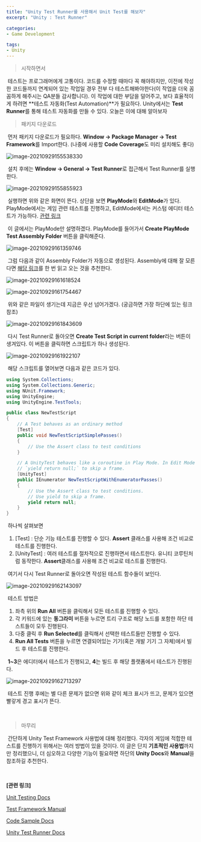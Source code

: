 ```yaml
---
title: "Unity Test Runner를 사용해서 Unit Test를 해보자"
excerpt: "Unity : Test Runner"

categories:
- Game Development

tags:
- Unity
---
```


> 시작하면서

​	테스트는 프로그래머에게 고통이다. 코드를 수정할 때마다 꼭 해야하지만, 이전에 작성한 코드들까지 연계되어 있는 작업일 경우 전부 다 테스트해봐야한다(이 작업을 더욱 꼼꼼하게 해주시는 QA분들 감사합니다). 이 작업에 대한 부담을 덜어주고, 보다 효율적이게 하려면 **테스트 자동화(Test Automation)**가 필요하다. Unity에서는 **Test Runner**를 통해 테스트 자동화를 만들 수 있다. 오늘은 이에 대해 알아보자



> 패키지 다운로드

​	먼저 패키지 다운로드가 필요하다. **Window -> Package Manager -> Test Framework**를 Import한다. (나중에 사용할 **Code Coverage**도 미리 설치해도 좋다)

![image-20210929155538330](C:\Users\134461\Desktop\_GIT-PROJECT\gyutaelee.github.io\assets\images\Unity\Unity_TestRunner_01.png)

​	설치 후에는 **Window -> General -> Test Runner**로 접근해서 Test Runner를 실행한다.

![image-20210929155855923](C:\Users\134461\Desktop\_GIT-PROJECT\gyutaelee.github.io\assets\images\Unity\Unity_TestRunner_02.png)

​	실행하면 위와 같은 화면이 뜬다. 상단을 보면 **PlayMode**와 **EditMode**가 있다. PlayMode에서는 게임 관련 테스트를 진행하고, EditMode에서는 커스텀 에디터 테스트가 가능하다. [관련 링크](https://docs.unity3d.com/Packages/com.unity.test-framework@1.1/manual/edit-mode-vs-play-mode-tests.html)

​	이 글에서는 PlayMode만 설명하겠다. PlayMode를 들어가서 **Create PlayMode Test Assembly Folder** 버튼을 클릭해준다.

![image-20210929161359746](C:\Users\134461\Desktop\_GIT-PROJECT\gyutaelee.github.io\assets\images\Unity\Unity_TestRunner_03.png)

​	그럼 다음과 같이 Assembly Folder가 자동으로 생성된다. Assembly에 대해 잘 모른다면 [해당 링크](https://docs.unity3d.com/kr/2019.4/Manual/ScriptCompilationAssemblyDefinitionFiles.html)를 한 번 읽고 오는 것을 추천한다.

![image-20210929161618524](C:\Users\134461\Desktop\_GIT-PROJECT\gyutaelee.github.io\assets\images\Unity\Unity_TestRunner_04.png)

![image-20210929161754467](C:\Users\134461\Desktop\_GIT-PROJECT\gyutaelee.github.io\assets\images\Unity\Unity_TestRunner_05.png)

​	위와 같은 파일이 생기는데 지금은 우선 넘어가겠다. (궁금하면 가장 하단에 있는 링크 참조)

![image-20210929161843609](C:\Users\134461\Desktop\_GIT-PROJECT\gyutaelee.github.io\assets\images\Unity\Unity_TestRunner_06.png)

​	다시 Test Runner로 돌아오면 **Create Test Script in current folder**라는 버튼이 생겨있다. 이 버튼을 클릭하면 스크립트가 하나 생성된다.

![image-20210929161922107](C:\Users\134461\Desktop\_GIT-PROJECT\gyutaelee.github.io\assets\images\Unity\Unity_TestRunner_07.png)

​	해당 스크립트를 열어보면 다음과 같은 코드가 있다.

```c#
using System.Collections;
using System.Collections.Generic;
using NUnit.Framework;
using UnityEngine;
using UnityEngine.TestTools;

public class NewTestScript
{
    // A Test behaves as an ordinary method
    [Test]
    public void NewTestScriptSimplePasses()
    {
        // Use the Assert class to test conditions
    }

    // A UnityTest behaves like a coroutine in Play Mode. In Edit Mode you can use
    // `yield return null;` to skip a frame.
    [UnityTest]
    public IEnumerator NewTestScriptWithEnumeratorPasses()
    {
        // Use the Assert class to test conditions.
        // Use yield to skip a frame.
        yield return null;
    }
}

```

​	하나씩 살펴보면

1. [Test] : 단순 기능 테스트를 진행할 수 있다. **Assert** 클래스를 사용해 조건 비교로 테스트를 진행한다.
2. [UnityTest] : 여러 테스트를 절차적으로 진행하면서 테스트한다. 유니티 코루틴처럼 동작한다. **Assert**클래스를 사용해 조건 비교로 테스트를 진행한다.

​	여기서 다시 Test Runner로 돌아오면 작성된 테스트 함수들이 보인다.

![image-20210929162143097](C:\Users\134461\Desktop\_GIT-PROJECT\gyutaelee.github.io\assets\images\Unity\Unity_TestRunner_08.png)

​	테스트 방법은

1. 좌측 위의 **Run All** 버튼을 클릭해서 모든 테스트를 진행할 수 있다.
2. 각 키워드에 있는 **동그라미** 버튼을 누르면 트리 구조로 해당 노드를 포함한 하단 테스트들이 모두 진행된다.
3. 다중 클릭 후 **Run Selected**를 클릭해서 선택한 테스트들만 진행할 수 있다.
4. **Run All Tests** 버튼을 누르면 연결되어있는 기기(혹은 개발 기기 그 자체)에서 빌드 후 테스트를 진행한다.

​	**1~3**은 에디터에서 테스트가 진행되고, **4**는 빌드 후 해당 플랫폼에서 테스트가 진행된다.

![image-20210929162713297](C:\Users\134461\Desktop\_GIT-PROJECT\gyutaelee.github.io\assets\images\Unity\Unity_TestRunner_09.png)

​	테스트 진행 후에는 별 다른 문제가 없으면 위와 같이 체크 표시가 뜨고, 문제가 있으면 빨갛게 경고 표시가 뜬다.

​    

> 마무리

​	간단하게 Unity Test Framework 사용법에 대해 정리했다. 각자의 게임에 적합한 테스트를 진행하기 위해서는 여러 방법이 있을 것이다. 이 글은 단지 **기초적인 사용법**까지만 정리했으니, 더 심오하고 다양한 기능이 필요하면 하단의 **Unity Docs**와 **Manual**을 참조하길 추천한다.

​    

**[관련 링크]**

[Unit Testing Docs](https://docs.unity3d.com/Manual/testing-editortestsrunner.html)

[Test Framework Manual](https://docs.unity3d.com/Packages/com.unity.test-framework@1.1/manual/index.html)

[Code Sample Docs](https://docs.unity3d.com/kr/2018.4/Manual/PlaymodeTestFramework.html)

[Unity Test Runner Docs](https://docs.unity3d.com/kr/2018.4/Manual/testing-editortestsrunner.html)

